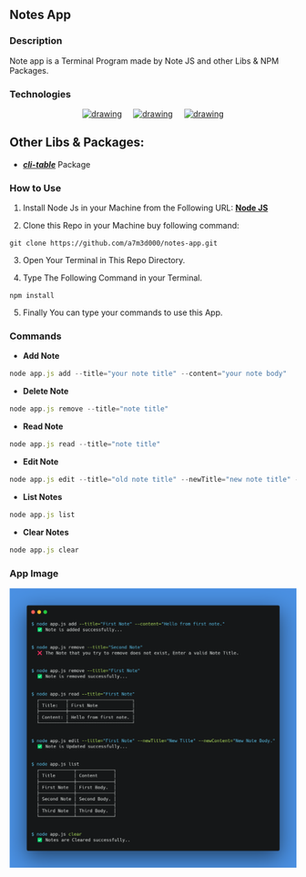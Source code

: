 ## **Notes App**

### Description

Note app is a Terminal Program made by Note JS and other Libs & NPM Packages.

### Technologies

<div style="display: flex; justify-content: center; align-items: center; gap: 20px;">
  <a href="https://nodejs.org/en/"><img src="https://cdn-icons-png.flaticon.com/512/5968/5968322.png" alt="drawing" width="48" height="48"/></a>
  <a href="https://www.npmjs.com/package/yargs"><img src="https://raw.githubusercontent.com/yargs/yargs/main/yargs-logo.png" alt="drawing" width="48" height="48"/></a>
  <a href="https://www.npmjs.com/package/chalk"><img src="https://raw.githubusercontent.com/chalk/chalk/HEAD/media/logo.svg" alt="drawing" width="48" height="48"/></a>
</div>

## Other Libs & Packages:
- [_**cli-table**_](https://www.npmjs.com/package/cli-table) Package

### How to Use

1. Install Node Js in your Machine from the Following URL:
   **[Node JS](https://nodejs.org/en/download/)**

2. Clone this Repo in your Machine buy following command:

```
git clone https://github.com/a7m3d000/notes-app.git
```

3. Open Your Terminal in This Repo Directory.

4. Type The Following Command in your Terminal.
 ```
 npm install
 ```

5. Finally You can type your commands to use this App.

### Commands

- **Add Note**

```javascript
node app.js add --title="your note title" --content="your note body"
```

- **Delete Note**

```javascript
node app.js remove --title="note title"
```

- **Read Note**

```javascript
node app.js read --title="note title"
```

- **Edit Note**

```javascript
node app.js edit --title="old note title" --newTitle="new note title" --newContent="new note content"
```

- **List Notes**

```javascript
node app.js list
```

- **Clear Notes**

```javascript
node app.js clear
```

### App Image
![App Image](/carbon.png)
